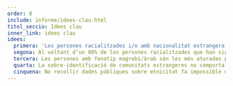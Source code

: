 ```yaml
---
order: 8
include: informe/idees-clau.html
titol_seccio: Idees clau
inner_link: idees clau
idees:
  primera: 'Les persones racialitzades i/o amb nacionalitat estrangera són més aturades per la policia que les persones blanques i/o amb nacionalitat espanyola: per cada persona amb nacionalitat espanyola se n’aturen 7,4 amb nacionalitat estrangera.'
  segona: Al voltant d’un 80% de les persones racialitzades que han sigut enquestades han estat aturades en més d’una ocasió.
  tercera: Les persones amb fenotip magrebí/àrab són les més aturades pels cossos policials.
  quarta: La sobre-identificació de comunitats estrangeres no comporta una major efectivitat.
  cinquena: No recollir dades públiques sobre etnicitat fa impossible mesurar l’abast real de la discriminació institucional.
---
```

